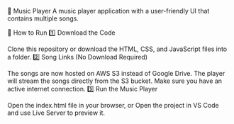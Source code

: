 🎵 Music Player
A music player application with a user-friendly UI that contains multiple songs.

🚀 How to Run
1️⃣ Download the Code

Clone this repository or download the HTML, CSS, and JavaScript files into a folder.
2️⃣ Song Links (No Download Required)

The songs are now hosted on AWS S3 instead of Google Drive.
The player will stream the songs directly from the S3 bucket.
Make sure you have an active internet connection.
3️⃣ Run the Music Player

Open the index.html file in your browser, or
Open the project in VS Code and use Live Server to preview it.
